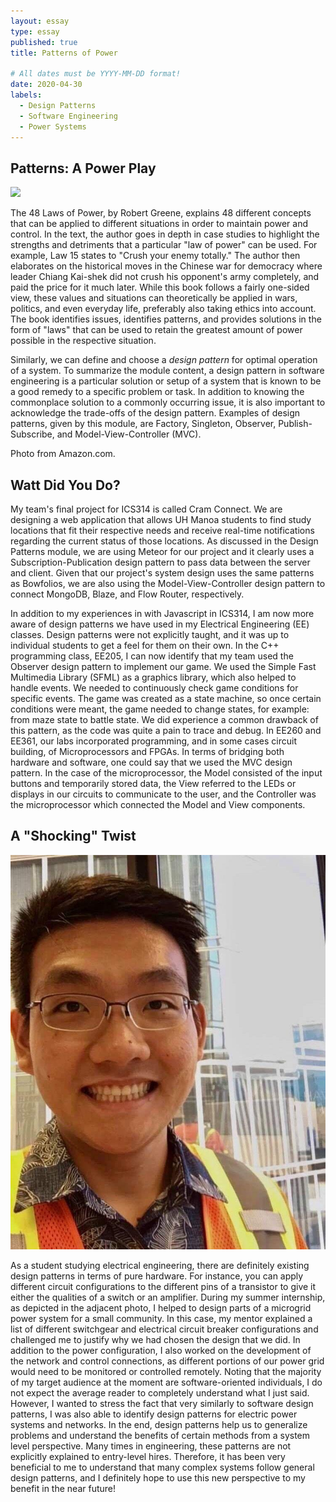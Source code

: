 ```yaml
---
layout: essay
type: essay
published: true
title: Patterns of Power

# All dates must be YYYY-MM-DD format!
date: 2020-04-30
labels:
  - Design Patterns
  - Software Engineering
  - Power Systems
---
```


## Patterns: A Power Play

<img class="ui medium right floated rounded image" src="https://images-na.ssl-images-amazon.com/images/I/41JIh4KMHRL._SX355_BO1,204,203,200_.jpg">

The 48 Laws of Power, by Robert Greene, explains 48 different concepts that can be applied to different situations in order to maintain power and control. In the text, the author goes in depth in case studies to highlight the strengths and detriments that a particular "law of power" can be used. For example, Law 15 states to "Crush your enemy totally." The author then elaborates on the historical moves in the Chinese war for democracy where leader Chiang Kai-shek did not crush his opponent's army completely, and paid the price for it much later. While this book follows a fairly one-sided view, these values and situations can theoretically be applied in wars, politics, and even everyday life, preferably also taking ethics into account. The book identifies issues, identifies patterns, and provides solutions in the form of "laws" that can be used to retain the greatest amount of power possible in the respective situation.

Similarly, we can define and choose a *design pattern* for optimal operation of a system. To summarize the module content, a design pattern in software engineering is a particular solution or setup of a system that is known to be a good remedy to a specific problem or task. In addition to knowing the commonplace solution to a commonly occurring issue, it is also important to acknowledge the trade-offs of the design pattern. Examples of design patterns, given by this module, are Factory, Singleton, Observer, Publish-Subscribe, and Model-View-Controller (MVC).

Photo from Amazon.com.

## Watt Did You Do?
My team's final project for ICS314 is called Cram Connect. We are designing a web application that allows UH Manoa students to find study locations that fit their respective needs and receive real-time notifications regarding the current status of those locations. As discussed in the Design Patterns module, we are using Meteor for our project and it clearly uses a Subscription-Publication design pattern to pass data between the server and client. Given that our project's system design uses the same patterns as Bowfolios, we are also using the Model-View-Controller design pattern to connect MongoDB, Blaze, and Flow Router, respectively.

In addition to my experiences in with Javascript in ICS314, I am now more aware of design patterns we have used in my Electrical Engineering (EE) classes. Design patterns were not explicitly taught, and it was up to individual students to get a feel for them on their own. In the C++ programming class, EE205, I can now identify that my team used the Observer design pattern to implement our game. We used the Simple Fast Multimedia Library (SFML) as a graphics library, which also helped to handle events. We needed to continuously check game conditions for specific events. The game was created as a state machine, so once certain conditions were meant, the game needed to change states, for example: from maze state to battle state. We did experience a common drawback of this pattern, as the code was quite a pain to trace and debug. In EE260 and EE361, our labs incorporated programming, and in some cases circuit building, of Microprocessors and FPGAs. In terms of bridging both hardware and software, one could say that we used the MVC design pattern. In the case of the microprocessor, the Model consisted of the input buttons and temporarily stored data, the View referred to the LEDs or displays in our circuits to communicate to the user, and the Controller was the microprocessor which connected the Model and View components.

## A "Shocking" Twist

<img class="ui medium right floated image" src="../images/pattern-power/design-power.jpg">

As a student studying electrical engineering, there are definitely existing design patterns in terms of pure hardware. For instance, you can apply different circuit configurations to the different pins of a transistor to give it either the qualities of a switch or an amplifier. During my summer internship, as depicted in the adjacent photo, I helped to design parts of a microgrid power system for a small community. In this case, my mentor explained a list of different switchgear and electrical circuit breaker configurations and challenged me to justify why we had chosen the design that we did. In addition to the power configuration, I also worked on the development of the network and control connections, as different portions of our power grid would need to be monitored or controlled remotely. Noting that the majority of my target audience at the moment are software-oriented individuals, I do not expect the average reader to completely understand what I just said. However, I wanted to stress the fact that very similarly to software design patterns, I was also able to identify design patterns for electric power systems and networks. In the end, design patterns help us to generalize problems and understand the benefits of certain methods from a system level perspective. Many times in engineering, these patterns are not explicitly explained to entry-level hires. Therefore, it has been very beneficial to me to understand that many complex systems follow general design patterns, and I definitely hope to use this new perspective to my benefit in the near future!
